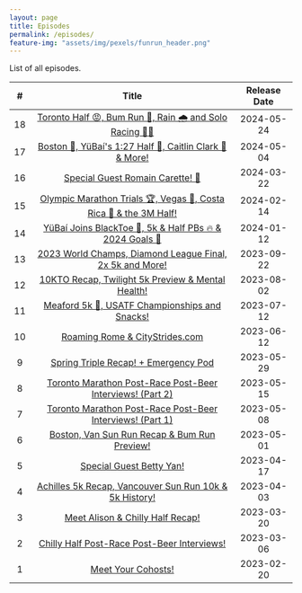 ```yaml
---
layout: page
title: Episodes
permalink: /episodes/
feature-img: "assets/img/pexels/funrun_header.png"
---
```


List of all episodes.

|   #   |                                                           Title                                                            | Release Date |
| :---: | :------------------------------------------------------------------------------------------------------------------------: | :----------: |
|  18   |       [Toronto Half 😡, Bum Run 🍑, Rain 🌧️ and Solo Racing 🏃‍♀️](https://runforthefunofit.com/2024/05/24/Episode-18.html)       |  2024-05-24  |
|  17   |     [Boston 🦄, YüBaí's 1:27 Half 🥳, Caitlin Clark 🏀 & More!](https://runforthefunofit.com/2024/05/04/Episode-17.html)      |  2024-05-04  |
|  16   |                 [Special Guest Romain Carette! 🥳](https://runforthefunofit.com/2024/03/22/Episode-16.html)                 |  2024-03-22  |
|  15   | [Olympic Marathon Trials 🏆, Vegas 🎰, Costa Rica 🌴 & the 3M Half!](https://runforthefunofit.com/2024/02/14/Episode-15.html) |  2024-02-14  |
|  14   |     [YüBaí Joins BlackToe 🥳, 5k & Half PBs 🔥 & 2024 Goals 🎯](https://runforthefunofit.com/2024/01/12/Episode-14.html)      |  2024-01-12  |
|  13   |    [2023 World Champs, Diamond League Final, 2x 5k and More!](https://runforthefunofit.com/2023/09/22/Episode-13.html)     |  2023-09-22  |
|  12   |        [10KTO Recap, Twilight 5k Preview & Mental Health!](https://runforthefunofit.com/2023/08/02/Episode-12.html)        |  2023-08-02  |
|  11   |          [Meaford 5k 🥇, USATF Championships and Snacks!](https://runforthefunofit.com/2023/07/12/Episode-11.html)          |  2023-07-12  |
|  10   |                 [Roaming Rome & CityStrides.com](https://runforthefunofit.com/2023/06/12/Episode-10.html)                  |  2023-06-12  |
|   9   |               [Spring Triple Recap! + Emergency Pod](https://runforthefunofit.com/2023/05/29/Episode-9.html)               |  2023-05-29  |
|   8   |    [Toronto Marathon Post-Race Post-Beer Interviews! (Part 2)](https://runforthefunofit.com/2023/05/15/Episode-8.html)     |  2023-05-15  |
|   7   |    [Toronto Marathon Post-Race Post-Beer Interviews! (Part 1)](https://runforthefunofit.com/2023/05/08/Episode-7.html)     |  2023-05-08  |
|   6   |           [Boston, Van Sun Run Recap & Bum Run Preview!](https://runforthefunofit.com/2023/05/01/Episode-6.html)           |  2023-05-01  |
|   5   |                     [Special Guest Betty Yan!](https://runforthefunofit.com/2023/04/17/Episode-5.html)                     |  2023-04-17  |
|   4   |      [Achilles 5k Recap, Vancouver Sun Run 10k & 5k History!](https://runforthefunofit.com/2023/04/03/Episode-4.html)      |  2023-04-03  |
|   3   |                 [Meet Alison & Chilly Half Recap!](https://runforthefunofit.com/2023/03/20/Episode-3.html)                 |  2023-03-20  |
|   2   |           [Chilly Half Post-Race Post-Beer Interviews!](https://runforthefunofit.com/2023/03/06/Episode-2.html)            |  2023-03-06  |
|   1   |                        [Meet Your Cohosts!](https://runforthefunofit.com/2023/02/20/Episode-1.html)                        |  2023-02-20  |
